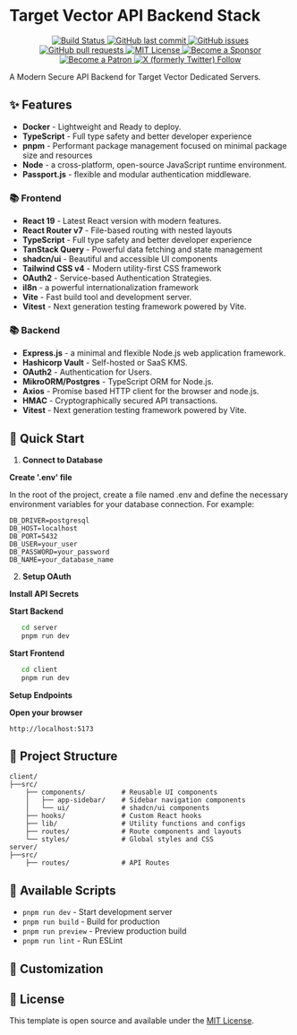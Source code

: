 # Target Vector API Backend Stack

<p align="center">
    <a href="https://github.com/Voidware-Prohibited/targetvector-api-backend-stack/commits/master">
    <img src="https://vercelbadge.vercel.app/api/Voidware-Prohibited/targetvector-api-backend-stack?plastic"
         alt="Build Status">
    </a>
    <a href="https://github.com/Voidware-Prohibited/targetvector-api-backend-stack/commits/master">
    <img src="https://img.shields.io/github/last-commit/Voidware-Prohibited/targetvector-api-backend-stack.svg?style=flat-square&logo=github&logoColor=white"
         alt="GitHub last commit">
    </a>
    <a href="https://github.com/Voidware-Prohibited/targetvector-api-backend-stack/issues">
    <img src="https://img.shields.io/github/issues-raw/Voidware-Prohibited/targetvector-api-backend-stack.svg?style=flat-square&logo=github&logoColor=white"
         alt="GitHub issues">
    </a>
    <a href="https://github.com/Voidware-Prohibited/targetvector-api-backend-stack/pulls">
    <img src="https://img.shields.io/github/issues-pr-raw/Voidware-Prohibited/targetvector-api-backend-stack.svg?style=flat-square&logo=github&logoColor=white"
         alt="GitHub pull requests">
    </a>
    <a href="https://github.com/Voidware-Prohibited/targetvector-api-backend-stack/blob/master/LICENSE">
    <img src="https://img.shields.io/badge/License-MIT-yellow.svg"
         alt="MIT License">
    </a>
    <a href="https://github.com/sponsors/colorindarkness">
    <img src="https://img.shields.io/github/sponsors/colorindarkness.svg?style=flat-square&logo=github&logoColor=white"
         alt="Become a Sponsor">
    </a>
    <a href="https://www.patreon.com/colorindarkness">
    <img src="https://img.shields.io/endpoint.svg?url=https%3A%2F%2Fshieldsio-patreon.vercel.app%2Fapi%3Fusername%3Dcolorindarkness%26type%3Dpatrons&style=flat"
         alt="Become a Patron">
    </a>
    <a href="https://www.x.com/voidwarex">
    <img alt="X (formerly Twitter) Follow" src="https://img.shields.io/twitter/follow/voidwarex?style=flat&logo=x">
     </a>
</p>

A Modern Secure API Backend for Target Vector Dedicated Servers.

## ✨ Features

- **Docker** -  Lightweight and Ready to deploy.
- **TypeScript** - Full type safety and better developer experience
- **pnpm** - Performant package management focused on minimal package size and resources
- **Node** -  a cross-platform, open-source JavaScript runtime environment.
- **Passport.js** - flexible and modular authentication middleware.

### 📚 Frontend

- **React 19** - Latest React version with modern features.
- **React Router v7** - File-based routing with nested layouts
- **TypeScript** - Full type safety and better developer experience
- **TanStack Query** - Powerful data fetching and state management
- **shadcn/ui** - Beautiful and accessible UI components
- **Tailwind CSS v4** - Modern utility-first CSS framework
- **OAuth2** - Service-based Authentication Strategies.
- **il8n** - a powerful internationalization framework
- **Vite** - Fast build tool and development server.
- **Vitest** - Next generation testing framework powered by Vite.

### 📚 Backend

- **Express.js** - a minimal and flexible Node.js web application framework.
- **Hashicorp Vault** - Self-hosted or SaaS KMS.
- **OAuth2** - Authentication for Users.
- **MikroORM/Postgres** - TypeScript ORM for Node.js.
- **Axios** - Promise based HTTP client for the browser and node.js.
- **HMAC** - Cryptographically secured API transactions.
- **Vitest** - Next generation testing framework powered by Vite.

## 🚀 Quick Start

1. **Connect to Database**

**Create '.env' file**

In the root of the project, create a file named .env and define the necessary environment variables for your database connection. For example:
```
DB_DRIVER=postgresql
DB_HOST=localhost
DB_PORT=5432
DB_USER=your_user
DB_PASSWORD=your_password
DB_NAME=your_database_name
```

2. **Setup OAuth**

**Install API Secrets**

**Start Backend**
```bash
   cd server
   pnpm run dev
   ```

**Start Frontend**
```bash
   cd client
   pnpm run dev
   ```
**Setup Endpoints**

**Open your browser**
   ```
   http://localhost:5173
   ```

## 📁 Project Structure

```
client/
├──src/
    ├── components/         # Reusable UI components
    │   ├── app-sidebar/    # Sidebar navigation components
    │   └── ui/             # shadcn/ui components
    ├── hooks/              # Custom React hooks
    ├── lib/                # Utility functions and configs
    ├── routes/             # Route components and layouts
    └── styles/             # Global styles and CSS
server/
├──src/
    ├── routes/             # API Routes

```

## 🔧 Available Scripts

- `pnpm run dev` - Start development server
- `pnpm run build` - Build for production
- `pnpm run preview` - Preview production build
- `pnpm run lint` - Run ESLint

## 🎨 Customization


## 📄 License

This template is open source and available under the [MIT License](LICENSE).
